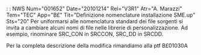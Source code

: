  :  : NWS Num="001652" Date="20101214" Rel="V3R1" Atr="A. Marazzi" Tem="TEC" App="B£" Tit="Definizione nomenclature installazione SME.up" Sts="20"
Per uniformarsi alle nomenclatura standard dei file sorgenti si invita a cambiare alcuni nomi di file nelle librerie di personalizzazione.
Ad esempio, rinominare SRC_CON in SRCCON, SRC_DD in SRCDD.

Per la completa descrizione della modifica rimandiamo alla ptf B£01030A 